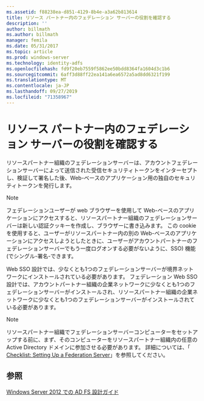 ```yaml
---
ms.assetid: f88238ea-d851-4129-8b4e-a3a62b813614
title: リソース パートナー内のフェデレーション サーバーの役割を確認する
description: ''
author: billmath
ms.author: billmath
manager: femila
ms.date: 05/31/2017
ms.topic: article
ms.prod: windows-server
ms.technology: identity-adfs
ms.openlocfilehash: fd9f20eb7559f5862ee50bdd8364fa1604d3c1b6
ms.sourcegitcommit: 6aff3d88ff22ea141a6ea6572a5ad8dd6321f199
ms.translationtype: MT
ms.contentlocale: ja-JP
ms.lasthandoff: 09/27/2019
ms.locfileid: "71358967"
---
```

# <a name="review-the-role-of-the-federation-server-in-the-resource-partner"></a>リソース パートナー内のフェデレーション サーバーの役割を確認する

リソースパートナー組織のフェデレーションサーバーは、アカウントフェデレーションサーバーによって送信された受信セキュリティトークンをインターセプトし、検証して署名した後、Web\-ベースのアプリケーション用の独自のセキュリティトークンを発行します。  
  
> [!NOTE]  
> フェデレーションユーザーが web ブラウザーを使用して Web\-ベースのアプリケーションにアクセスすると、リソースパートナー組織のフェデレーションサーバーは新しい認証クッキーを作成し、ブラウザーに書き込みます。 この cookie を使用すると、ユーザーがリソースパートナー内の別の Web\-ベースのアプリケーションにアクセスしようとしたときに、ユーザーがアカウントパートナーのフェデレーションサーバーでもう一度ログオンする必要がないように、SSO\) 機能 \(でシングル\-署名\-できます。  
  
Web SSO 設計では、少なくとも1つのフェデレーションサーバーが境界ネットワークにインストールされている必要があります。 フェデレーション Web SSO 設計では、アカウントパートナー組織の企業ネットワークに少なくとも1つのフェデレーションサーバーがインストールされ、リソースパートナー組織の企業ネットワークに少なくとも1つのフェデレーションサーバーがインストールされている必要があります。  
  
> [!NOTE]  
> リソースパートナー組織でフェデレーションサーバーコンピューターをセットアップする前に、まず、そのコンピューターをリソースパートナー組織内の任意の Active Directory ドメインに参加させる必要があります。 詳細については、「 [Checklist: Setting Up a Federation Server](../../ad-fs/deployment/Checklist--Setting-Up-a-Federation-Server.md)」を参照してください。  
  
## <a name="see-also"></a>参照
[Windows Server 2012 での AD FS 設計ガイド](AD-FS-Design-Guide-in-Windows-Server-2012.md)

